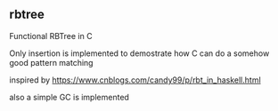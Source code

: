 rbtree
------------

Functional RBTree in C

Only insertion is implemented to demostrate how C can do a somehow good pattern matching

inspired by https://www.cnblogs.com/candy99/p/rbt_in_haskell.html

also a simple GC is implemented
